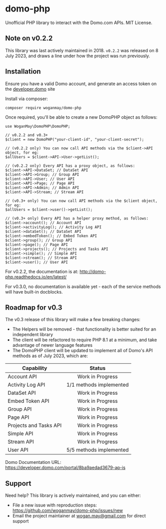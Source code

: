 # domo-php

Unofficial PHP library to interact with the Domo.com APIs. MIT License.

## Note on v0.2.2

This library was last actively maintained in 2018. `v0.2.2` was released on 8 July 2023, and draws a line under how the
project was run previously.

## Installation

Ensure you have a valid Domo account, and generate an access token on the [developer.domo](https://developer.domo.com/new-client) site

Install via composer:

    composer require woganmay/domo-php
    
Once required, you'll be able to create a new DomoPHP object as follows:

    use WoganMay\DomoPHP\DomoPHP;

    // v0.2.2 and v0.3+
    $client = new DomoPHP("your-client-id", "your-client-secret");

    // (v0.2.2 only) You can now call API methods via the $client->API object, for eg:
    $allUsers = $client->API->User->getList();

    // (v0.2.2 only) Every API has a proxy object, as follows:
    $client->API->DataSet; // DataSet API 
    $client->API->Group; // Group API 
    $client->API->User; // User API 
    $client->API->Page; // Page API 
    $client->API->Admin; // Admin API 
    $client->API->Stream; // Stream API 

    // (v0.3+ only) You can now call API methods via the $client object, for eg:
    $allUsers = $client->user()->getList();

    // (v0.3+ only) Every API has a helper proxy method, as follows:
    $client->account(); // Account API
    $client->activityLog(); // Activity Log API
    $client->dataSet(); // DataSet API
    $client->embedToken(); // Embed Token API
    $client->group(); // Group API
    $client->page(); // Page API
    $client->projects(); // Projects and Tasks API
    $client->simple(); // Simple API
    $client->stream(); // Stream API
    $client->user(); // User API

For v0.2.2, the documentation is at: http://domo-php.readthedocs.io/en/latest/

For v0.3.0, no documentation is available yet - each of the service methods will have built-in docblocks.

## Roadmap for v0.3

The v0.3 release of this library will make a few breaking changes:

* The Helpers will be removed - that functionality is better suited for an independent library
* The client will be refactored to require PHP 8.1 at a minimum, and take advantage of newer language features
* The DomoPHP client will be updated to implement all of Domo's API methods as of July 2023, which are:

| Capability             |         Status          |
|------------------------|:-----------------------:|
| Account API            |    Work in Progress     |
| Activity Log API       | 1/1 methods implemented |
| DataSet API            |    Work in Progress     |
| Embed Token API        |    Work in Progress     |
| Group API              |    Work in Progress     |
| Page API               |    Work in Progress     |
| Projects and Tasks API |    Work in Progress     |
| Simple API             |    Work in Progress     |
| Stream API             |    Work in Progress     |
| User API               | 5/5 methods implemented |

Domo Documentation URL: https://developer.domo.com/portal/8ba9aedad3679-ap-is

## Support

Need help? This library is actively maintained, and you can either:

* File a new issue with reproduction steps: https://github.com/woganmay/domo-php/issues/new
* Email the project maintainer at wogan.may@gmail.com for direct support